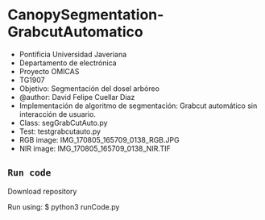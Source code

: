 # CanopySegmentation-GrabcutAutomatico
- Pontificia Universidad Javeriana
- Departamento de electrónica
- Proyecto OMICAS
- TG1907
- Objetivo: Segmentación del dosel arbóreo
- @author: David Felipe Cuellar Diaz
- Implementación de algoritmo de segmentación: Grabcut automático sin interacción de usuario.
- Class: segGrabCutAuto.py
- Test: testgrabcutauto.py
- RGB image: IMG_170805_165709_0138_RGB.JPG
- NIR image: IMG_170805_165709_0138_NIR.TIF

## `Run code`
Download repository

Run using:
$ python3 runCode.py
